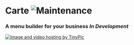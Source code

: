 # Carte ![Maintenance](https://img.shields.io/maintenance/yes/2019.svg?style=flat-square)
### A menu builder for your business <i>In Development</i>

<a href="http://tinypic.com?ref=34ermex" target="_blank"><img src="http://i63.tinypic.com/34ermex.jpg" border="0" alt="Image and video hosting by TinyPic"></a>
